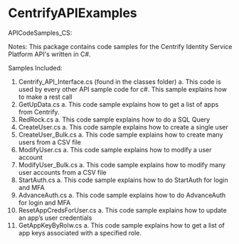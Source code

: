 # CentrifyAPIExamples

APICodeSamples_CS:

Notes: This package contains code samples for the Centrify Identity Service Platform API's written in C#. 

Samples Included:

1.	Centrify_API_Interface.cs (found in the classes folder)
a.	This code is used by every other API sample code for c#. This sample explains how to make a rest call
2.	GetUpData.cs
a.	This code sample explains how to get a list of apps from Centrify.
3.	RedRock.cs
a.	This code sample explains how to do a SQL Query
4.	CreateUser.cs
a.	This code sample explains how to create a single user
5.	CreateUser_Bulk.cs
a.	This code sample explains how to create many users from a CSV file
6.	ModifyUser.cs
a.	This code sample explains how to modify a user account
7.	ModifyUser_Bulk.cs
a.	This code sample explains how to modify many user accounts from a CSV file
8.	StartAuth.cs
a.	This code sample explains how to do StartAuth for login and MFA
9.	AdvanceAuth.cs
a.	This code sample explains how to do AdvanceAuth for login and MFA
10.	ResetAppCredsForUser.cs
a.	This code sample explains how to update an app’s user credentials
11.	GetAppKeyByRolw.cs
a.	This code sample explains how to get a list of app keys associated with a specified role.
